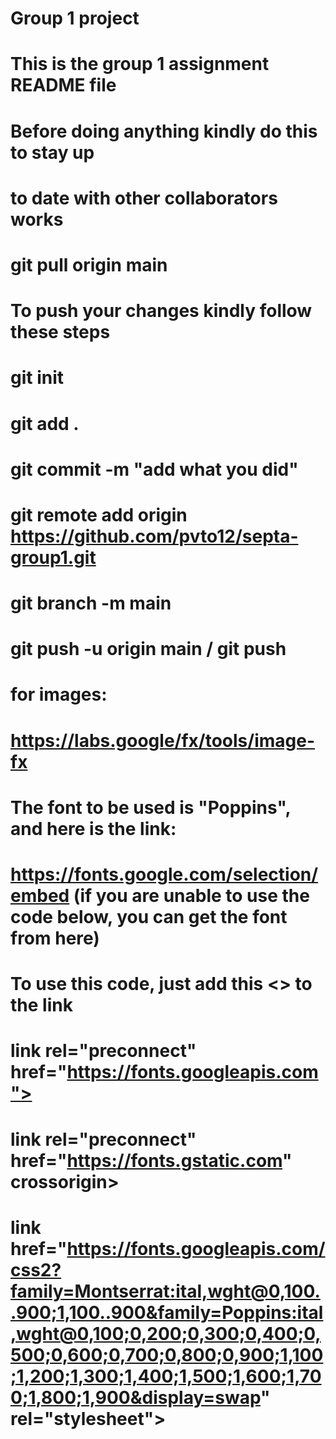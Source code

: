 # Group 1 project

# This is the group 1 assignment README file

# Before doing anything kindly do this to stay up

# to date with other collaborators works

# git pull origin main

#

# To push your changes kindly follow these steps

# git init

# git add .

# git commit -m "add what you did"

# git remote add origin https://github.com/pvto12/septa-group1.git

# git branch -m main

# git push -u origin main / git push

# for images:

# https://labs.google/fx/tools/image-fx

# The font to be used is "Poppins", and here is the link:

# https://fonts.google.com/selection/embed (if you are unable to use the code below, you can get the font from here)

# To use this code, just add this <> to the link

# link rel="preconnect" href="https://fonts.googleapis.com">
# link rel="preconnect" href="https://fonts.gstatic.com" crossorigin>
# link href="https://fonts.googleapis.com/css2?family=Montserrat:ital,wght@0,100..900;1,100..900&family=Poppins:ital,wght@0,100;0,200;0,300;0,400;0,500;0,600;0,700;0,800;0,900;1,100;1,200;1,300;1,400;1,500;1,600;1,700;1,800;1,900&display=swap" rel="stylesheet">